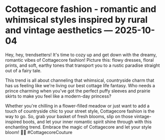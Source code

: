 # Cottagecore fashion - romantic and whimsical styles inspired by rural and vintage aesthetics — 2025-10-04

Hey, hey, trendsetters! It's time to cozy up and get down with the dreamy, romantic vibes of Cottagecore fashion! Picture this: flowy dresses, floral prints, and soft, earthy tones that transport you to a rustic paradise straight out of a fairy tale.

This trend is all about channeling that whimsical, countryside charm that has us feeling like we're living our best cottage life fantasy. Who needs a prince charming when you've got the perfect puffy sleeves and prairie skirts to make you feel like a modern-day princess?

Whether you're chilling in a flower-filled meadow or just want to add a touch of countryside chic to your street style, Cottagecore fashion is the way to go. So, grab your basket of fresh blooms, slip on those vintage-inspired boots, and let your inner romantic spirit shine through with this enchanting trend. Embrace the magic of Cottagecore and let your style bloom! 🌻✨ #CottagecoreCouture